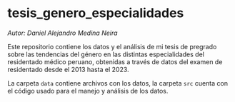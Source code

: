 # tesis_genero_especialidades

*Autor: Daniel Alejandro Medina Neira*

Este repositorio contiene los datos y el análisis de mi tesis de pregrado sobre las tendencias del género en las distintas especialidades del residentado médico peruano, obtenidas a través de datos del examen de residentado desde el 2013 hasta el 2023.

La carpeta `data` contiene archivos con los datos, la carpeta `src` cuenta con el código usado para el manejo y análisis de los datos.
